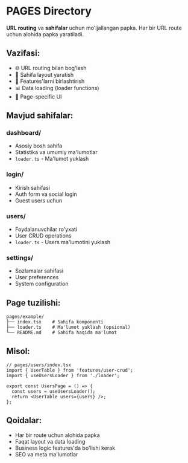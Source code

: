 # PAGES Directory

**URL routing** va **sahifalar** uchun mo'ljallangan papka. Har bir URL route uchun alohida papka yaratiladi.

## Vazifasi:

- 🌐 URL routing bilan bog'lash
- 📄 Sahifa layout yaratish
- 🔗 Features'larni birlashtirish
- 📊 Data loading (loader functions)
- 🎨 Page-specific UI

## Mavjud sahifalar:

### **dashboard/**

- Asosiy bosh sahifa
- Statistika va umumiy ma'lumotlar
- `loader.ts` - Ma'lumot yuklash

### **login/**

- Kirish sahifasi
- Auth form va social login
- Guest users uchun

### **users/**

- Foydalanuvchilar ro'yxati
- User CRUD operations
- `loader.ts` - Users ma'lumotini yuklash

### **settings/**

- Sozlamalar sahifasi
- User preferences
- System configuration

## Page tuzilishi:

```
pages/example/
├── index.tsx    # Sahifa komponenti
├── loader.ts    # Ma'lumot yuklash (opsional)
└── README.md    # Sahifa haqida ma'lumot
```

## Misol:

```tsx
// pages/users/index.tsx
import { UserTable } from 'features/user-crud';
import { useUsersLoader } from './loader';

export const UsersPage = () => {
  const users = useUsersLoader();
  return <UserTable users={users} />;
};
```

## Qoidalar:

- Har bir route uchun alohida papka
- Faqat layout va data loading
- Business logic features'da bo'lishi kerak
- SEO va meta ma'lumotlar
